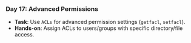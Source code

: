 
### Day 17: Advanced Permissions
- **Task**: Use `ACLs` for advanced permission settings (`getfacl`, `setfacl`).
- **Hands-on**: Assign ACLs to users/groups with specific directory/file access.
